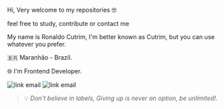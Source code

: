 Hi, Very welcome to my repositories 🤓

feel free to study, contribute or contact me 

My name is Ronaldo Cutrim, I'm better known as Cutrim, but you can use whatever you prefer.

🇧🇷 Maranhão - Brazil.

🌐 I'm Frontend Developer.

![[link email](https://www.linkedin.com/in/ronaldo-cutrim-217a881b7/)](https://img.shields.io/badge/Linkedin-3344DD?style=for-the-badge&logo=Linkedin&logoColor=white)
![[link email](mailto:ronaldocutrim@gamil.com)](https://img.shields.io/badge/Gmail-3344DD?style=for-the-badge&logo=gmail&logoColor=white)

>💡 *Don't believe in labels, Giving up is never an option, be unlimited!.*
